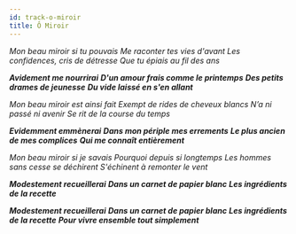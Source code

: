 ```yaml
---
id: track-o-miroir
title: Ô Miroir
---
```


*Mon beau miroir si tu pouvais*
*Me raconter tes vies d'avant*
*Les confidences, cris de détresse*
*Que tu épiais au fil des ans*

*__Avidement me nourrirai__*
*__D'un amour frais comme le printemps__*
*__Des petits drames de jeunesse__*
*__Du vide laissé en s'en allant__*

*Mon beau miroir est ainsi fait*
*Exempt de rides de cheveux blancs*
*N’a ni passé ni avenir*
*Se rit de la course du temps*

*__Evidemment emmènerai__*
*__Dans mon périple mes errements__*
*__Le plus ancien de mes complices__*
*__Qui me connaît entièrement__*

*Mon beau miroir si je savais*
*Pourquoi depuis si longtemps*
*Les hommes sans cesse se déchirent*
*S'échinent à remonter le vent*

*__Modestement recueillerai__*
*__Dans un carnet de papier blanc__*
*__Les ingrédients de la recette__*

*__Modestement recueillerai__*
*__Dans un carnet de papier blanc__*
*__Les ingrédients de la recette__*
*__Pour vivre ensemble tout simplement__*
